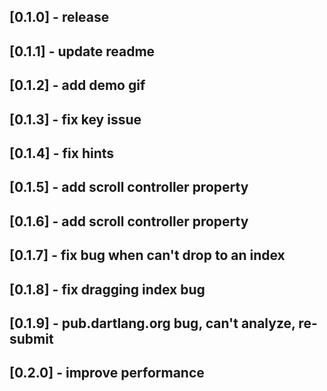 ## [0.1.0] - release
## [0.1.1] - update readme
## [0.1.2] - add demo gif
## [0.1.3] - fix key issue
## [0.1.4] - fix hints
## [0.1.5] - add scroll controller property
## [0.1.6] - add scroll controller property
## [0.1.7] - fix bug when can't drop to an index
## [0.1.8] - fix dragging index bug
## [0.1.9] - pub.dartlang.org bug, can't analyze, re-submit
## [0.2.0] - improve performance
